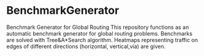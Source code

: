 # BenchmarkGenerator
Benchmark Generator for Global Routing
This repository functions as an automatic benchmark generator for global routing problems. Benchmarks are solved with Tree&A*Search algorithm.
Heatmaps representing traffic on edges of different directions (horizontal, vertical,via) are given.
